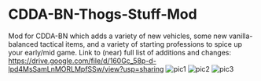 # CDDA-BN-Thogs-Stuff-Mod
Mod for CDDA-BN which adds a variety of new vehicles, some new vanilla-balanced tactical items, and a variety of starting professions to spice up your early/mid game.
Link to (near) full list of additions and changes: https://drive.google.com/file/d/160Gc_58p-d-lpd4MsSamLnMORLMpfSSw/view?usp=sharing
![pic1](https://i.imgur.com/3VS55DQ.png)
![pic2](https://i.imgur.com/DUBBmOc.png)
![pic3](https://i.imgur.com/QL4tBsk.png)
